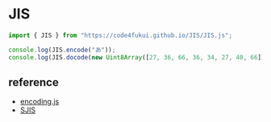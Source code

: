# JIS

```js
import { JIS } from "https://code4fukui.github.io/JIS/JIS.js";

console.log(JIS.encode("あ"));
console.log(JIS.docode(new Uint8Array([27, 36, 66, 36, 34, 27, 40, 66])));
```

## reference

- [encoding.js](https://github.com/polygonplanet/encoding.js/)
- [SJIS](https://github.com/code4fukui/SJIS/)
